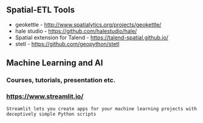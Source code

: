 
## Spatial-ETL Tools
  - geokettle - http://www.spatialytics.org/projects/geokettle/
  - hale studio - https://github.com/halestudio/hale/
  - Spatial extension for Talend - https://talend-spatial.github.io/
  - stetl - https://github.com/geopython/stetl
## Machine Learning and AI
### Courses, tutorials, presentation etc.
### https://www.streamlit.io/
    Streamlit lets you create apps for your machine learning projects with deceptively simple Python scripts
